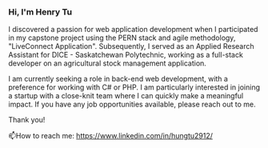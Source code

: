 ### Hi, I'm Henry Tu

I discovered a passion for web application development when I participated in my capstone project using the PERN stack and agile methodology, "LiveConnect Application". Subsequently, I served as an Applied Research Assistant for DICE - Saskatchewan Polytechnic, working as a full-stack developer on an agricultural stock management application.

I am currently seeking a role in back-end web development, with a preference for working with C# or PHP. I am particularly interested in joining a startup with a close-knit team where I can quickly make a meaningful impact. If you have any job opportunities available, please reach out to me. 

Thank you!

📫How to reach me: https://www.linkedin.com/in/hungtu2912/

<!--
**HenryTu2912/HenryTu2912** is a ✨ _special_ ✨ repository because its `README.md` (this file) appears on your GitHub profile.

Here are some ideas to get you started:

- 🔭 I’m currently working on ...
- 🌱 I’m currently learning ...
- 👯 I’m looking to collaborate on ...
- 🤔 I’m looking for help with ...
- 💬 Ask me about ...
- 📫 How to reach me: ...
- 😄 Pronouns: ...
- ⚡ Fun fact: ...
-->
